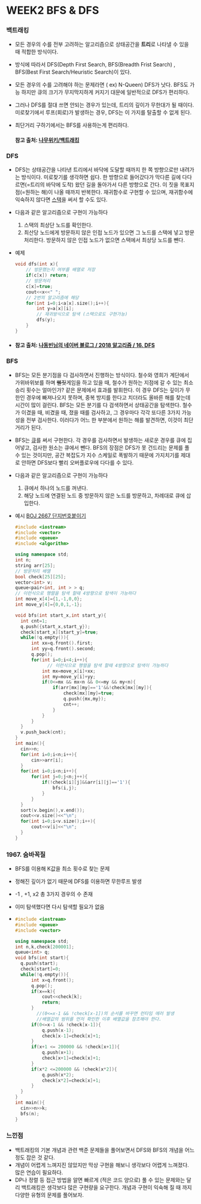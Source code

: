 # WEEK2 BFS & DFS



### 백트래킹

- 모든 경우의 수를 전부 고려하는 알고리즘으로 상태공간을 **트리**로 나타낼 수 있을 때 적합한 방식이다.

- 방식에 따라서 DFS(Depth First Search, BFS(Breadth Frist Search) , BFS(Best First Search/Heuristic Search)이 있다.

- 모든 경우의 수를 고려해야 하는 문제라면 ( ex) N-Queen) DFS가 낫다. BFS도 가능 하지만 큐의 크기가 무지막지하게 커지기 대문에 일반적으로 DFS가 편리하다.

- 그러나 DFS를 절대 쓰면 안되는 경우가 있는데, 트리의 깊이가 무한대가 될 때이다. 미로찾기에서 루프(회로)가 발생하는 경우, DFS는 이 가지를 탈출할 수 없게 된다. 

- 최단거리 구하기에서는 BFS를 사용하는게 편리하다.

  #### 참고 출처: [나무위키/백트래킹]([https://namu.wiki/w/%EB%B0%B1%ED%8A%B8%EB%9E%98%ED%82%B9](https://namu.wiki/w/백트래킹))



### DFS

- DFS는 상태공간을 나타낸 트리에서 바닥에 도달할 때까지 한 쪽 방향으로만 내려가는 방식이다. 미로찾기를 생각하면 쉽다. 한 방향으로 들어갔다가 막다른 길에 다다르면(=트리의 바닥에 도착) 왔던 길을 돌아가서 다른 방향으로 간다. 이 짓을 목표지점(=원하는 해)이 나올 때까지 반복한다.
  재귀함수로 구현할 수 있으며, 재귀함수에 익숙하지 않다면 [스택](https://namu.wiki/w/스택)을 써서 할 수도 있다.

- 다음과 같은 알고리즘으로 구현이 가능하다

  1. 스택의 최상단 노드를 확인한다.
  2. 최산당 노드에게 방문하지 않은 인접 노드가 있으면 그 노드를 스택에 넣고 방문처리한다. 방문하지 않은 인접 노드가 없으면 스택에서 최상당 노드를 뺀다.

- 예제

  ```C++
  void dfs(int x){
      // 방문했는지 여부를 배열로 저장
      if(c[x]) return;
      // 방문처리
      c[x]=true;
      cout<<x<<" ";
      // 2번의 알고리즘에 해당
      for(int i=0;i<a[x].size();i++){
          int y=a[x][i];
          // 재귀방식으로 탐색 (스택으로도 구현가능)
          dfs(y);
      }
  }
  ```

- ####  참고 출처: [나동빈님의 네이버 블로그 / 2018 알고리즘 / 16. DFS ](https://blog.naver.com/ndb796/221230945092)

  

### BFS

- BFS는 모든 분기점을 다 검사하면서 진행하는 방식이다. 철수와 영희가 계단에서 가위바위보를 하며 ~~뻘짓~~게임을 하고 있을 때, 철수가 원하는 지점에 갈 수 있는 최소 승리 횟수는 얼마인가? 같은 문제에서 효과를 발휘한다. 이 경우 DFS는 깊이가 무한인 경우에 빠져나오지 못하며, 중복 방지를 한다고 치더라도 올바른 해를 찾는데 시간이 많이 걸린다. BFS는 모든 분기를 다 검색하면서 상태공간을 탐색한다. 철수가 이겼을 때, 비겼을 때, 졌을 때를 검사하고, 그 경우마다 각각 또다른 3가지 가능성을 전부 검사한다. 이러다가 어느 한 부분에서 원하는 해를 발견하면, 이것이 최단 거리가 된다.

- BFS는 [큐](https://namu.wiki/w/큐(자료구조))를 써서 구현한다. 각 경우를 검사하면서 발생하는 새로운 경우를 큐에 집어넣고, 검사한 원소는 큐에서 뺀다. BFS의 장점은 DFS가 못 건드리는 문제를 풀 수 있는 것이지만, 공간 복잡도가 지수 스케일로 폭발하기 때문에 가지치기를 제대로 안하면 DFS보다 빨리 오버플로우에 다다를 수 있다.

- 다음과 같은 알고리즘으로 구현이 가능하다

  1.  큐에서 하나의 노드를 꺼낸다.
  2.  해당 노드에 연결된 노드 중 방문하지 않은 노드를 방문하고, 차례대로 큐에 삽입한다.

- 예시 [BOJ 2667 단지번호붙이기](https://www.acmicpc.net/problem/2667)

  ```C++
  #include <iostream>
  #include <vector>
  #include <queue>
  #include <algorithm>
  
  using namespace std;
  int n;
  string arr[25];
  // 방문처리 배열
  bool check[25][25];
  vector<int> v;
  queue<pair<int, int > > q;
  // 이런식으로 행렬을 탐색 할때 4방향으로 탐색이 가능하다
  int move_x[4]={1,-1,0,0};
  int move_y[4]={0,0,1,-1};
  
  void bfs(int start_x,int start_y){
  	int cnt=1;
  	q.push({start_x,start_y});
  	check[start_x][start_y]=true;
  	while(!q.empty()){
  		int xx=q.front().first;
  		int yy=q.front().second;
  		q.pop();
  		for(int i=0;i<4;i++){
              // 이런식으로 행렬을 탐색 할때 4방향으로 탐색이 가능하다
  			int mx=move_x[i]+xx;
  			int my=move_y[i]+yy;
  			if(0<=mx && mx<n && 0<=my && my<n){
  				if(arr[mx][my]=='1'&&!check[mx][my]){ 
  					check[mx][my]=true; 
  					q.push({mx,my});
  					cnt++;
  				}
  			}
  		}
  	}
  	v.push_back(cnt);
  }
  int main(){
  	cin>>n;
  	for(int i=0;i<n;i++){
  		cin>>arr[i];
  	}
  	for(int i=0;i<n;i++){
  		for(int j=0;j<n;j++){
  			if(!check[i][j]&&arr[i][j]=='1'){
  				bfs(i,j);
  			}
  		}
  	}
  	sort(v.begin(),v.end());
  	cout<<v.size()<<"\n";
  	for(int i=0;i<v.size();i++){
  		cout<<v[i]<<"\n";
  	}
  } 
  ```



### 1967. 숨바꼭질

- BFS를 이용해 K값을 최소 횟수로 찾는 문제

- 정해진 깊이가 없기 때문에 DFS를 이용하면 무한루프 발생

- -1 , +1, x2 총 3가지 경우의 수 존재

- 이미 탐색했다면 다시 탐색할 필요가 없음

- ```c++
  #include <iostream>
  #include <queue>
  #include <vector>
  
  using namespace std;	
  int n,k,check[200001];
  queue<int> q;
  void bfs(int start){
  	q.push(start);
  	check[start]=0;
  	while(!q.empty()){
  		int x=q.front();
  		q.pop();
  		if(x==k){
  			cout<<check[k];
  			return;
  		}
          //(0<=x-1 && !check[x-1])의 순서를 바꾸면 런타임 에러 발생
          //배열값의 범위를 먼저 확인한 이후 배열값을 참조해야 한다.
  		if(0<=x-1 && !check[x-1]){
  			q.push(x-1);
  			check[x-1]=check[x]+1;
  		}
  		if(x+1 <= 200000 && !check[x+1]){
  			q.push(x+1);
  			check[x+1]=check[x]+1;
  		}
  		if(x*2 <=200000 && !check[x*2]){
  			q.push(x*2);
  			check[x*2]=check[x]+1;
  		}
  	}
  } 
  int main(){	
  	cin>>n>>k;
  	bfs(n);
  }
  ```

 

### 느낀점

- 백트래킹의 기본 개념과 관련 백준 문제들을 풀어보면서 DFS와 BFS의 개념을 어느정도 잡은 것 같다.
- 개념이 어렵게 느껴지진 않았지만 막상 구현을 해보니 생각보다 어렵게 느껴졌다. 많은 연습이 필요하다.
- DP나 정렬 등 접근 방법을 알면 빠르게 (적은 코드 양으로) 풀 수 있는 문제와는 달리 백트래킹은 생각보다 많은 구현량을 요구한다. 개념과 구현이 익숙해 질 때 까지 다양한 유형의 문제를 풀어보자.